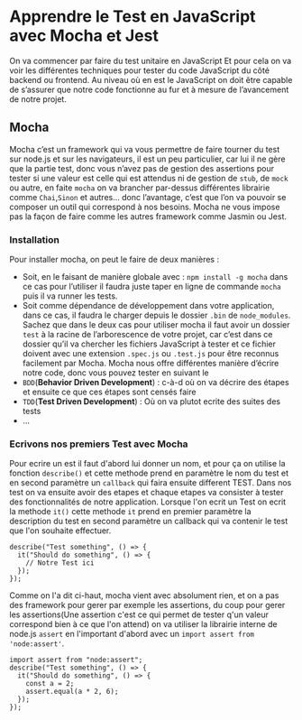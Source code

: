 # Apprendre le Test en JavaScript avec Mocha et Jest

On va commencer par faire du test unitaire en JavaScript
Et pour cela on va voir les différentes techniques pour tester du code JavaScript du côté backend ou frontend.
Au niveau où en est le JavaScript on doit être capable de s’assurer que notre code fonctionne au fur et à mesure de l’avancement de notre projet.

## Mocha

Mocha c’est un framework qui va vous permettre de faire tourner du test sur node.js et sur les navigateurs, il est un peu particulier, car lui il ne gère que la partie test, donc vous n’avez pas de gestion des assertions pour tester si une valeur est celle qui est attendus ni de gestion de `stub`, de `mock` ou autre, en faite `mocha` on va brancher par-dessus différentes librairie comme `Chai`,`Sinon` et autres… donc l’avantage, c’est que l’on va pouvoir se composer un outil qui correspond à nos besoins.
Mocha ne vous impose pas la façon de faire comme les autres framework comme Jasmin ou Jest.

### Installation

Pour installer mocha, on peut le faire de deux manières :

- Soit, en le faisant de manière globale avec : `npm install -g mocha` dans ce cas pour l’utiliser il faudra juste taper en ligne de commande `mocha` puis il va runner les tests.
- Soit comme dépendance de développement dans votre application, dans ce cas, il faudra le charger depuis le dossier `.bin` de `node_modules`.
Sachez que dans le deux cas pour utiliser mocha il faut avoir un dossier `test` à la racine de l’arborescence de votre projet, car c’est dans ce dossier qu’il va chercher les fichiers JavaScript à tester et ce fichier doivent avec une extension `.spec.js` ou `.test.js` pour être reconnus facilement par Mocha.
Mocha nous offre différentes manière d’écrire notre code, donc vous pouvez tester en suivant le
- `BDD`(**Behavior Driven Development**) : c-à-d où on va décrire des étapes et ensuite ce que ces étapes sont censés faire
- `TDD`(**Test Driven Development**) : Où on va plutot ecrite des suites des tests
- ...

### Ecrivons nos premiers Test avec Mocha

Pour ecrire un est il faut d'abord lui donner un nom, et pour ça on utilise la fonction `describe()` et cette methode prend en paramètre le nom du test et en second paramètre un `callback` qui faira ensuite different TEST.
Dans nos test on va ensuite avoir des etapes et chaque etapes va consister à tester des fonctionnalités de notre application.
Lorsque l'on ecrit un Test on ecrit la methode `it()` cette methode `it` prend en premier paramètre la description du test en  second paramètre un callback qui va contenir le test que l'on souhaite effectuer.

```{JS}
describe("Test something", () => {
  it("Should do something", () => {
    // Notre Test ici
  });
});
```

Comme on l'a dit ci-haut, mocha vient avec absolument rien, et on a pas des framework pour gerer par exemple les assertions, du coup pour gerer les assertions(Une assertion c'est ce qui permet de tester q'un valeur correspond bien à ce que l'on attend) on va utiliser la librairie interne de node.js `assert` en l'important d'abord avec un `import assert from 'node:assert'`.

```{TS}
import assert from "node:assert";
describe("Test something", () => {
  it("Should do something", () => {
    const a = 2;
    assert.equal(a * 2, 6);
  });
});

```
